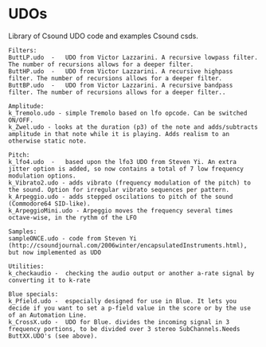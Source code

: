 # UDOs

Library of Csound UDO code and examples Csound csds.


    Filters:
    ButtLP.udo  -   UDO from Victor Lazzarini. A recursive lowpass filter. The number of recursions allows for a deeper filter.
    ButtHP.udo  -   UDO from Victor Lazzarini. A recursive highpass filter. The number of recursions allows for a deeper filter.
    ButtBP.udo  -   UDO from Victor Lazzarini. A recursive bandpass filter. The number of recursions allows for a deeper filter..
    
    Amplitude:
    k_Tremolo.udo - simple Tremolo based on lfo opcode. Can be switched ON/OFF.
    k_Zwel.udo - looks at the duration (p3) of the note and adds/subtracts amplitude in that note while it is playing. Adds realism to an otherwise static note.
    
    Pitch:
    k_lfo4.udo  -   based upon the lfo3 UDO from Steven Yi. An extra jitter option is added, so now contains a total of 7 low frequency	modulation options.
    k_Vibrato2.udo - adds vibrato (frequency modulation of the pitch) to the sound. Option for irregular vibrato sequences per pattern.
    k_Arpeggio.udo - adds stepped oscilations to pitch of the sound (Commodore64 SID-like).
    k_ArpeggioMini.udo - Arpeggio moves the frequency several times octave-wise, in the rythm of the LFO
    
    Samples:
    sampleONCE.udo - code from Steven Yi (http://csoundjournal.com/2006winter/encapsulatedInstruments.html), but now implemented as UDO  
    
    Utilities:
    k_checkaudio -  checking the audio output or another a-rate signal by converting it to k-rate
    
    Blue specials:
    k_Pfield.udo -  especially designed for use in Blue. It lets you decide if you want to set a p-field value in the score or by the use of an Automation Line.
    k_CrossX.udo -  UDO for Blue. divides the incoming signal in 3 frequency portions, to be divided over 3 stereo SubChannels.Needs ButtXX.UDO's (see above).

   





   
